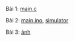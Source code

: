 Bài 1: [main.c](./task1/main.c)

Bài 2: [main.ino](./task2/main.ino), [simulator](https://wokwi.com/projects/407205175772628993)

Bài 3: [ảnh](./task3/main.png)

